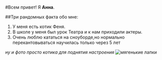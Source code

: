 #Всем привет!
Я **Анна**.

##Три рандомных факта обо мне:
1. У меня есть котик Феня.
2. В школе у меня был урок Театра и к нам приходили актеры.
3. Очень люблю кататься на сноуборде,но нормально перекантовываться научилась только через 5 лет
   
 *ну и фото просто котика для поднятия настроения*
 ![мягенькие лапки](https://happypik.ru/wp-content/uploads/2019/09/njashnye-kotiki8.jpg)
